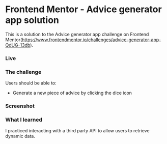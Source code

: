 # Frontend Mentor - Advice generator app solution

This is a solution to the Advice generator app challenge on Frontend Mentor(https://www.frontendmentor.io/challenges/advice-generator-app-QdUG-13db).

### Live

### The challenge

Users should be able to:

- Generate a new piece of advice by clicking the dice icon

### Screenshot

### What I learned

I practiced interacting with a third party API to allow users to retrieve dynamic data.
